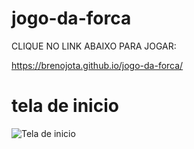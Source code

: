 # jogo-da-forca 

CLIQUE NO LINK ABAIXO PARA JOGAR:

https://brenojota.github.io/jogo-da-forca/

# tela de inicio
![Tela de inicio](https://user-images.githubusercontent.com/105889905/219729841-ba898d41-acf6-49be-8abd-d54005c0c329.png)
